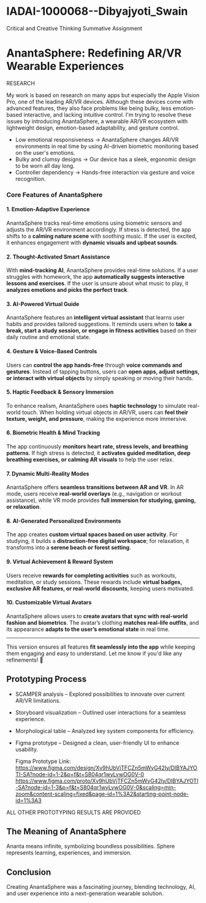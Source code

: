 # IADAI-1000068--Dibyajyoti_Swain
 Critical and Creative Thinking Summative Assignment 

# AnantaSphere: Redefining AR/VR Wearable Experiences

RESEARCH 

My work is based on research on many apps but especially the Apple Vision Pro, one of the leading AR/VR devices. Although these devices come with advanced features, they also face problems like being bulky, less emotion-based interactive, and lacking intuitive control. I'm trying to resolve these issues by introducing AnantaSphere, a wearable AR/VR ecosystem with lightweight design, emotion-based adaptability, and gesture control.

- Low emotional responsiveness → AnantaSphere changes AR/VR environments in real time by using AI-driven biometric monitoring based on the user's emotions.  
- Bulky and clumsy designs → Our device has a sleek, ergonomic design to be worn all day long.  
- Controller dependency → Hands-free interaction via gesture and voice recognition.  


### **Core Features of AnantaSphere**  

#### **1. Emotion-Adaptive Experience**  
AnantaSphere tracks real-time emotions using biometric sensors and adjusts the AR/VR environment accordingly. If stress is detected, the app shifts to a **calming nature scene** with soothing music. If the user is excited, it enhances engagement with **dynamic visuals and upbeat sounds**.  

#### **2. Thought-Activated Smart Assistance**  
With **mind-tracking AI**, AnantaSphere provides real-time solutions. If a user struggles with homework, the app **automatically suggests interactive lessons and exercises**. If the user is unsure about what music to play, it **analyzes emotions and picks the perfect track**.  

#### **3. AI-Powered Virtual Guide**  
AnantaSphere features an **intelligent virtual assistant** that learns user habits and provides tailored suggestions. It reminds users when to **take a break, start a study session, or engage in fitness activities** based on their daily routine and emotional state.  

#### **4. Gesture & Voice-Based Controls**  
Users can **control the app hands-free** through **voice commands and gestures**. Instead of tapping buttons, users can **open apps, adjust settings, or interact with virtual objects** by simply speaking or moving their hands.  

#### **5. Haptic Feedback & Sensory Immersion**  
To enhance realism, AnantaSphere uses **haptic technology** to simulate real-world touch. When holding virtual objects in AR/VR, users can **feel their texture, weight, and pressure**, making the experience more immersive.  

#### **6. Biometric Health & Mind Tracking**  
The app continuously **monitors heart rate, stress levels, and breathing patterns**. If high stress is detected, it **activates guided meditation, deep breathing exercises, or calming AR visuals** to help the user relax.  

#### **7. Dynamic Multi-Reality Modes**  
AnantaSphere offers **seamless transitions between AR and VR**. In AR mode, users receive **real-world overlays** (e.g., navigation or workout assistance), while VR mode provides **full immersion for studying, gaming, or relaxation**.  

#### **8. AI-Generated Personalized Environments**  
The app creates **custom virtual spaces based on user activity**. For studying, it builds a **distraction-free digital workspace**; for relaxation, it transforms into a **serene beach or forest setting**.  

#### **9. Virtual Achievement & Reward System**  
Users receive **rewards for completing activities** such as workouts, meditation, or study sessions. These rewards include **virtual badges, exclusive AR features, or real-world discounts**, keeping users motivated.  

#### **10. Customizable Virtual Avatars**  
AnantaSphere allows users to **create avatars that sync with real-world fashion and biometrics**. The avatar’s clothing **matches real-life outfits**, and its appearance **adapts to the user’s emotional state** in real time.  

---

This version ensures all features **fit seamlessly into the app** while keeping them engaging and easy to understand. Let me know if you'd like any refinements! 🚀
## Prototyping Process  

- SCAMPER analysis – Explored possibilities to innovate over current AR/VR limitations.  
- Storyboard visualization – Outlined user interactions for a seamless experience.  
- Morphological table – Analyzed key system components for efficiency.  
- Figma prototype – Designed a clean, user-friendly UI to enhance usability.
  
  Figma Prototype Link:
https://www.figma.com/design/Xv9hUbVjTFCZn5mWyG42Iy/DIBYAJYOTI-SA?node-id=1-2&p=f&t=S804qr1wyLvwOG0V-0 
https://www.figma.com/proto/Xv9hUbVjTFCZn5mWyG42Iy/DIBYAJYOTI-SA?node-id=1-3&p=f&t=S804qr1wyLvwOG0V-0&scaling=min-zoom&content-scaling=fixed&page-id=1%3A2&starting-point-node-id=1%3A3  
 

ALL OTHER PROTOTYPING RESULTS ARE PROVIDED

## The Meaning of AnantaSphere  

Ananta means infinite, symbolizing boundless possibilities. Sphere represents learning, experiences, and immersion.  

## Conclusion  

Creating AnantaSphere was a fascinating journey, blending technology, AI, and user experience into a next-generation wearable solution.  

